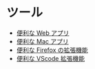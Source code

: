 # ツール

- [便利な Web アプリ](usefulWebApps/usefulWebApps.md)
- [便利な Mac アプリ](usefulMacApps/usefulMacApps.md)
- [便利な Firefox の拡張機能](usefulFirefoxExtensions/usefulFirefoxExtensions.md)
- [便利な VScode 拡張機能](usefulVScodeExtensions/usefulVScodeExtensions.md)